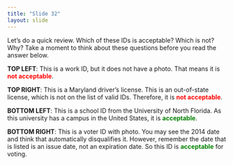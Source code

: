 ```yaml
---
title: "Slide 32"
layout: slide
---
```


Let’s do a quick review. Which of these IDs is acceptable? Which is not? Why? Take a moment to think about these questions before you read the answer below.

**TOP LEFT**: This is a work ID, but it does not have a photo. That means it is <span style="color:red; font-weight: bold;">not acceptable</span>.

**TOP RIGHT**: This is a Maryland driver’s license. This is an out-of-state license, which is not on the list of valid IDs. Therefore, it is <span style="color:red; font-weight: bold;">not acceptable</span>.

**BOTTOM LEFT**: This is a school ID from the University of North Florida. As this university has a campus in the United States, it is <span style="color:green; font-weight: bold;">acceptable</span>.

**BOTTOM RIGHT**: This is a voter ID with photo. You may see the 2014 date and think that automatically disqualifies it. However, remember the date that is listed is an issue date, not an expiration date. So this ID is <span style="color:green; font-weight: bold;">acceptable</span> for voting.